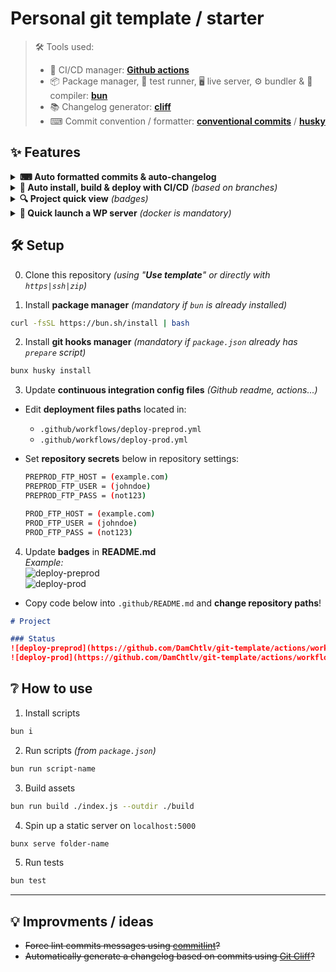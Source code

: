 # Personal git template / starter

> 🛠 Tools used:
> - 🤖 CI/CD manager: **[Github actions](https://github.com/DamChtlv/git-template/tree/main/.github/workflows)**
> - 📦 Package manager, 🧪 test runner, 🖥 live server, ⚙ bundler & 🔨 compiler: **[bun](https://github.com/oven-sh/bun)**
> - 📚 Changelog generator: [**cliff**](https://git-cliff.org/)
> - ⌨ Commit convention / formatter: [**conventional commits**](https://www.conventionalcommits.org/en/v1.0.0/#summary) / **[husky](https://typicode.github.io/husky/)**

## ✨ Features
<details>
<summary>
<strong>⌨ Auto formatted commits & auto-changelog</strong>
</summary>

- This repo uses **a simple commit convention**, which gets **automatically formatted** properly and also used to **generate a changelog**  
> 💡 INFO: Commit message should be composed like this: `action|context|details`
>
> Example: commit `fix ajax used wrong ajax url` will become `🐛 Fix(ajax): used wrong ajax url`,  
> it will also be added into 🐛 **Bug fixes section** inside latest version of changelog automatically _(see `CHANGELOG.md`)_
</details>

<details>
<summary>
<strong>🚀 Auto install, build & deploy with CI/CD</strong> <em>(based on branches)</em>
</summary>

- **Automatically install assets** _(from managers like node modules... using bun action)_
- **Automatically push code** on remote servers _(using correct SFTP env based on pull requests / branches)_
- **Automatically configure IP whitelisting** on hosting _(specific to o2switch hosting)_
- **Automatically trigger 3rd party actions** post deploy _(auto clear cache...)_
</details>

<details>
<summary>
<strong>🔍 Project quick view</strong> <em>(badges)</em>
</summary>

- See **deploy states** per **environment** _(failed, success...)_
</details>

<details>
<summary>
<strong>🎢 Quick launch a WP server</strong> <em>(docker is mandatory)</em>
</summary>

- Update content of `.wp-env.json` with your preferences _(php version, theme, plugins...)_
- Use `wp-env` scripts like: `bun run wp:start` / `bun run wp:stop`
- More informations about [**wp-env** here](https://github.com/WordPress/gutenberg/tree/HEAD/packages/env#readme)
</details>

## 🛠 Setup
0. Clone this repository _(using "**Use template**" or directly with `https|ssh|zip`)_

1. Install **package manager** _(mandatory if `bun` is already installed)_ 
```sh
curl -fsSL https://bun.sh/install | bash
```

2. Install **git hooks manager** _(mandatory if `package.json` already has `prepare` script)_
```sh
bunx husky install
```

3. Update **continuous integration config files** _(Github readme, actions...)_
- Edit **deployment files paths** located in:
  - `.github/workflows/deploy-preprod.yml`
  - `.github/workflows/deploy-prod.yml`

- Set **repository secrets** below in repository settings:
  ```sh
  PREPROD_FTP_HOST = (example.com)
  PREPROD_FTP_USER = (johndoe)
  PREPROD_FTP_PASS = (not123)

  PROD_FTP_HOST = (example.com)
  PROD_FTP_USER = (johndoe)
  PROD_FTP_PASS = (not123)
  ```

4. Update **badges** in **README.md**  
_Example:_  
![deploy-preprod](https://github.com/DamChtlv/git-template/actions/workflows/deploy-preprod.yml/badge.svg?branch=release/preprod)  
![deploy-prod](https://github.com/DamChtlv/git-template/actions/workflows/deploy-prod.yml/badge.svg?branch=release/prod)
- Copy code below into `.github/README.md` and **change repository paths**!
```md
# Project

### Status
![deploy-preprod](https://github.com/DamChtlv/git-template/actions/workflows/deploy-preprod.yml/badge.svg?branch=release/preprod)
![deploy-prod](https://github.com/DamChtlv/git-template/actions/workflows/deploy-prod.yml/badge.svg?branch=release/prod)
```


## ❔ How to use

1. Install scripts
```sh
bun i
```

2. Run scripts _(from `package.json`)_
```sh
bun run script-name
```

3. Build assets
```sh
bun run build ./index.js --outdir ./build
```

4. Spin up a static server on `localhost:5000`
```sh
bunx serve folder-name
```

5. Run tests
```sh
bun test
```
---

## 💡 Improvments / ideas
- ~~Force lint commits messages using [commitlint](https://github.com/conventional-changelog/commitlint#what-is-commitlint)?~~
- ~~Automatically generate a changelog based on commits using [Git Cliff](https://github.com/orhun/git-cliff)?~~
